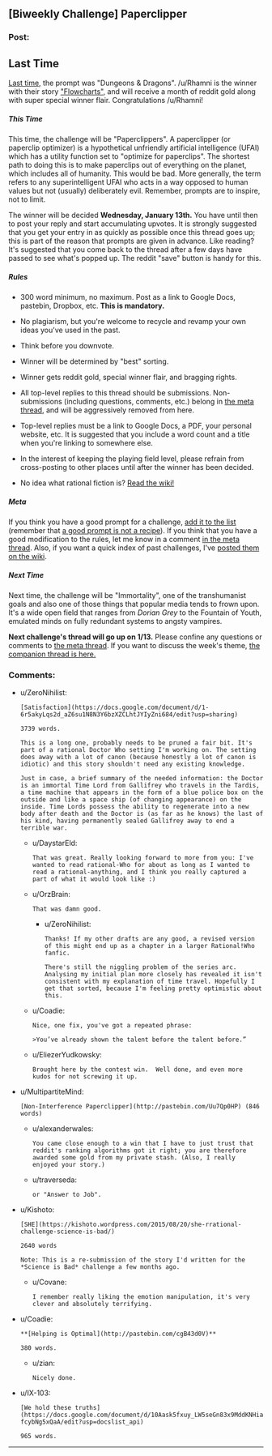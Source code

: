 ## [Biweekly Challenge] Paperclipper

### Post:

## Last Time

[Last time,](https://www.reddit.com/r/rational/comments/3x58rz/biweekly_challenge_dungeons_dragons/?sort=confidence) the prompt was "Dungeons & Dragons". /u/Rhamni is the winner with their story ["Flowcharts"](https://www.reddit.com/r/rational/comments/3x58rz/biweekly_challenge_dungeons_dragons/cy1od3m), and will receive a month of reddit gold along with super special winner flair. Congratulations /u/Rhamni!

##### This Time

This time, the challenge will be "Paperclippers". A paperclipper (or paperclip optimizer) is a hypothetical unfriendly artificial intelligence (UFAI) which has a utility function set to "optimize for paperclips". The shortest path to doing this is to make paperclips out of everything on the planet, which includes all of humanity. This would be bad. More generally, the term refers to any superintelligent UFAI who acts in a way opposed to human values but not (usually) deliberately evil. Remember, prompts are to inspire, not to limit.

The winner will be decided **Wednesday, January 13th.** You have until then to post your reply and start accumulating upvotes. It is strongly suggested that you get your entry in as quickly as possible once this thread goes up; this is part of the reason that prompts are given in advance. Like reading? It's suggested that you come back to the thread after a few days have passed to see what's popped up. The reddit "save" button is handy for this.

##### Rules

* 300 word minimum, no maximum. Post as a link to Google Docs, pastebin, Dropbox, etc. **This is mandatory.**

* No plagiarism, but you're welcome to recycle and revamp your own ideas you've used in the past.

* Think before you downvote.

* Winner will be determined by "best" sorting.

* Winner gets reddit gold, special winner flair, and bragging rights.

* All top-level replies to this thread should be submissions. Non-submissions (including questions, comments, etc.) belong in [the meta thread](http://www.reddit.com/r/rational/comments/39dxi3), and will be aggressively removed from here.

* Top-level replies must be a link to Google Docs, a PDF, your personal website, etc. It is suggested that you include a word count and a title when you're linking to somewhere else.

* In the interest of keeping the playing field level, please refrain from cross-posting to other places until after the winner has been decided.

* No idea what rational fiction is? [Read the wiki!](http://www.reddit.com/r/rational/wiki/index)

##### Meta

If you think you have a good prompt for a challenge, [add it to the list](https://docs.google.com/spreadsheets/d/1B6HaZc8FYkr6l6Q4cwBc9_-Yq1g0f_HmdHK5L1tbEbA/edit?usp=sharing) (remember that [a good prompt is not a recipe](http://www.reddit.com/r/WritingPrompts/wiki/prompts?src=RECIPE)). If you think that you have a good modification to the rules, let me know in a comment [in the meta thread](http://www.reddit.com/r/rational/comments/39dxi3). Also, if you want a quick index of past challenges, I've [posted them on the wiki](https://www.reddit.com/r/rational/wiki/weeklychallenge).

##### Next Time

Next time, the challenge will be "Immortality", one of the transhumanist goals and also one of those things that popular media tends to frown upon. It's a wide open field that ranges from *Dorian Grey* to the Fountain of Youth, emulated minds on fully redundant systems to angsty vampires.

**Next challenge's thread will go up on 1/13.** Please confine any questions or comments to [the meta thread](http://www.reddit.com/r/rational/comments/39dxi3). If you want to discuss the week's theme, [the companion thread is here.](https://www.reddit.com/r/rational/comments/3yuidg/challenge_companion_paperclippers/)

### Comments:

- u/ZeroNihilist:
  ```
  [Satisfaction](https://docs.google.com/document/d/1-6r5akyLqs2d_aZ6su1N8N3Y6bzXZCLhtJYIyZni684/edit?usp=sharing)

  3739 words.

  This is a long one, probably needs to be pruned a fair bit. It's part of a rational Doctor Who setting I'm working on. The setting does away with a lot of canon (because honestly a lot of canon is idiotic) and this story shouldn't need any existing knowledge.

  Just in case, a brief summary of the needed information: the Doctor is an immortal Time Lord from Gallifrey who travels in the Tardis, a time machine that appears in the form of a blue police box on the outside and like a space ship (of changing appearance) on the inside. Time Lords possess the ability to regenerate into a new body after death and the Doctor is (as far as he knows) the last of his kind, having permanently sealed Gallifrey away to end a terrible war.
  ```

  - u/DaystarEld:
    ```
    That was great. Really looking forward to more from you: I've wanted to read rational-Who for about as long as I wanted to read a rational-anything, and I think you really captured a part of what it would look like :)
    ```

  - u/OrzBrain:
    ```
    That was damn good.
    ```

    - u/ZeroNihilist:
      ```
      Thanks! If my other drafts are any good, a revised version of this might end up as a chapter in a larger Rational!Who fanfic.

      There's still the niggling problem of the series arc. Analysing my initial plan more closely has revealed it isn't consistent with my explanation of time travel. Hopefully I get that sorted, because I'm feeling pretty optimistic about this.
      ```

  - u/Coadie:
    ```
    Nice, one fix, you've got a repeated phrase:

    >You’ve already shown the talent before the talent before.”
    ```

  - u/EliezerYudkowsky:
    ```
    Brought here by the contest win.  Well done, and even more kudos for not screwing it up.
    ```

- u/MultipartiteMind:
  ```
  [Non-Interference Paperclipper](http://pastebin.com/Uu7Qp0HP) (846 words)
  ```

  - u/alexanderwales:
    ```
    You came close enough to a win that I have to just trust that reddit's ranking algorithms got it right; you are therefore awarded some gold from my private stash. (Also, I really enjoyed your story.)
    ```

  - u/traverseda:
    ```
    or "Answer to Job".
    ```

- u/Kishoto:
  ```
  [SHE](https://kishoto.wordpress.com/2015/08/20/she-rrational-challenge-science-is-bad/)

  2640 words

  Note: This is a re-submission of the story I'd written for the *Science is Bad* challenge a few months ago.
  ```

  - u/Covane:
    ```
    I remember really liking the emotion manipulation, it's very clever and absolutely terrifying.
    ```

- u/Coadie:
  ```
  **[Helping is Optimal](http://pastebin.com/cgB43d0V)**

  380 words.
  ```

  - u/zian:
    ```
    Nicely done.
    ```

- u/IX-103:
  ```
  [We hold these truths](https://docs.google.com/document/d/10Aask5fxuy_LW5seGn83x9MddKNHiaK-fcybNg5xQaA/edit?usp=docslist_api)

  965 words.
  ```

---

